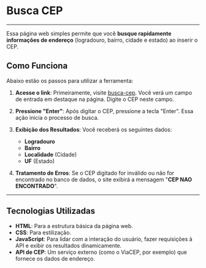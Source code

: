 # Busca CEP
---
Essa página web simples permite que você **busque rapidamente informações de endereço** (logradouro, bairro, cidade e estado) ao inserir o CEP.

## Como Funciona
Abaixo estão os passos para utilizar a ferramenta:

1.  **Acesse o link**: Primeiramente, visite [busca-cep](https://orlandopdj.github.io/busca-cep/). Você verá um campo de entrada em destaque na página. Digite o CEP neste campo.

2.  **Pressione "Enter"**: Após digitar o CEP, pressione a tecla "Enter". Essa ação inicia o processo de busca.

3.  **Exibição dos Resultados**: Você receberá os seguintes dados:
    * **Logradouro**
    * **Bairro**
    * **Localidade** (Cidade)
    * **UF** (Estado)

4.  **Tratamento de Erros**: Se o CEP digitado for inválido ou não for encontrado no banco de dados, o site exibirá a mensagem "**CEP NAO ENCONTRADO**".

---
## Tecnologias Utilizadas
* **HTML**: Para a estrutura básica da página web.
* **CSS**: Para estilização.
* **JavaScript**: Para lidar com a interação do usuário, fazer requisições à API e exibir os resultados dinamicamente.
* **API de CEP**: Um serviço externo (como o ViaCEP, por exemplo) que fornece os dados de endereço.
